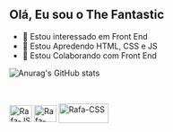 ## Olá, Eu sou o The Fantastic

- 👀 Estou interessado em Front End
- 🌱 Estou Apredendo HTML, CSS e JS
- 💞️ Estou Colaborando com Front End

![Anurag's GitHub stats](https://github-readme-stats.vercel.app/api?username=fantastic&show_icons=true&theme=blue-green)

##

</div>  

  <div style="display: inline_block"><br>
    <img align="center" alt="Rafa-JS" height="30" width="40"   <img src="https://cdn.jsdelivr.net/gh/devicons/devicon/icons/javascript/javascript-original.svg" />
    <img align="center" alt="Rafa-HTML" height="30" width="40" <img src="https://cdn.jsdelivr.net/gh/devicons/devicon/icons/html5/html5-original.svg" />
    <img align="center" alt="Rafa-CSS" height="35" width="42%"  <img src="https://cdn.jsdelivr.net/gh/devicons/devicon/icons/css3/css3-original-wordmark.svg" />
          
    
         
          
          
